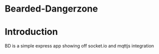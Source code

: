 # Bearded-Dangerzone

# Introduction

BD is a simple express app showing off socket.io and mqttjs
integration
